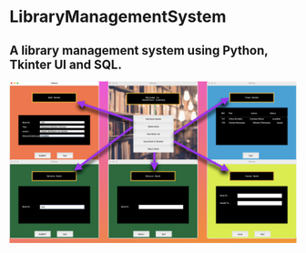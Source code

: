 # LibraryManagementSystem
## A library management system using Python, Tkinter UI and SQL.
![](LibraryArt.png)
